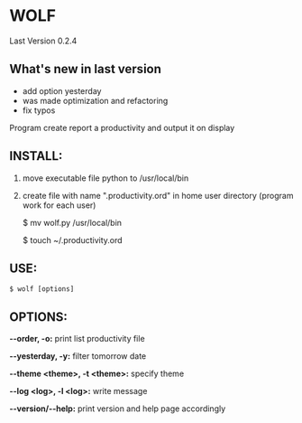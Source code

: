WOLF
======

Last Version 0.2.4

What's new in last version
--------------------------

+ add option yesterday
+ was made optimization and refactoring
+ fix typos

Program create report a productivity and output it on display


INSTALL:
--------

1) move executable file python to /usr/local/bin 
2) create file with name ".productivity.ord" in home user directory
(program work for each user)


	$ mv wolf.py /usr/local/bin

	$ touch ~/.productivity.ord
 

USE:
----

	$ wolf [options] 

OPTIONS:
--------

**--order, -o:**
print list productivity file

**--yesterday, -y:**
filter tomorrow date

**--theme &lt;theme&gt;, -t &lt;theme&gt;:**
specify theme

**--log &lt;log&gt;, -l &lt;log&gt;:**
write message

**--version/--help:**
print version and help page accordingly